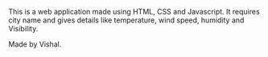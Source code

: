 This is a web application made using HTML, CSS and Javascript. 
It requires city name and gives details like temperature, wind speed, humidity and Visibility.

Made by Vishal.
